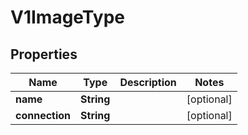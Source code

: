 

# V1ImageType

## Properties

Name | Type | Description | Notes
------------ | ------------- | ------------- | -------------
**name** | **String** |  |  [optional]
**connection** | **String** |  |  [optional]



